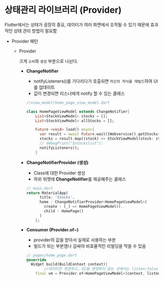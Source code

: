 # 상태관리 라이브러리 (Provider)

Flutter에서는 상태가 굉장히 중요, 데이터가 여러 화면에서 조작될 수 있기 때문에 효과적인 상태 관리 방법이 필요함

- Provider 패턴
    - Provider
        
        크게 `소비`와 `생성` 부분으로 나뉜다. 
        
        - **ChangeNotifier**
            - notifyListeners()를 기다리다가 호출되면 `자신의 자식을 재빌드`하여 UI를 업데이트
            - 값이 변경되면 리스너에게 notify 할 수 있는 클래스
            
            ```dart
            //view_model/home_page_view_model.dart
            
            class HomePageViewModel extends ChangeNotifier{
                List<StockViewModel> stocks = [];
                List<StockViewModel> allStocks = [];
            
                Future <void> load() async{
                  var result = await Future.wait([Webservice().getStocks()]);
                  stocks = result.map((stock) => StockViewModel(stock: stock)).toList();
                  // debugPrint("$stockslist");
                  notifyListeners();
                }
            ```
            
        
        - **ChangeNotifierProvider<Class> (생성)**
            - Class에 대한 Provider 생성
            - 하위 위젯에 **ChangeNotifier**를 제공해주는 클래스
            
            ```dart
            // main.dart
            return MaterialApp(
                  title: 'Stocks',
                  home : ChangeNotifierProvider<HomePageViewModel>(
                    create : (_) => HomePageViewModel(),
                    child : HomePage()
                  )
                );
            ```
            
        
        - **Consumer (Provider.of~)**
            - provider의 값을 받아서 실제로 사용하는 부분
            - 빌드가 되는 부분엠나 감싸야 비효율적인 리빌딩을 막을 수 있음
            
            ```dart
            // pages/home_page.dart
            @override
              Widget build(BuildContext context){
            		//데이터만 변경하고, UI를 변경하지 않는 곳에서는 listen:false
                final vm = Provider.of<HomePageViewModel>(context, listen: false);
            ```